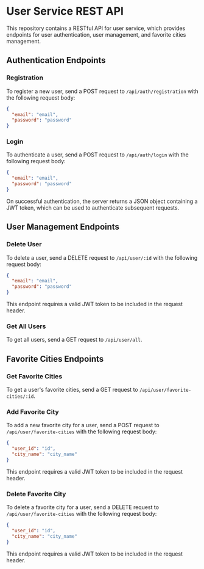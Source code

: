# User Service REST API
This repository contains a RESTful API for user service, which provides endpoints for user authentication, user management, and favorite cities management.

## Authentication Endpoints
### Registration
To register a new user, send a POST request to `/api/auth/registration` with the following request body:
```json
{
  "email": "email",
  "password": "password"
}
```
### Login
To authenticate a user, send a POST request to `/api/auth/login` with the following request body:
```json
{
  "email": "email",
  "password": "password"
}
```
On successful authentication, the server returns a JSON object containing a JWT token, which can be used to authenticate subsequent requests.
## User Management Endpoints
### Delete User
To delete a user, send a DELETE request to `/api/user/:id` with the following request body:
```json
{
  "email": "email",
  "password": "password"
}
```
This endpoint requires a valid JWT token to be included in the request header.
### Get All Users
To get all users, send a GET request to `/api/user/all`.

## Favorite Cities Endpoints
### Get Favorite Cities
To get a user's favorite cities, send a GET request to `/api/user/favorite-cities/:id`.

### Add Favorite City
To add a new favorite city for a user, send a POST request to `/api/user/favorite-cities` with the following request body:
```json
{
  "user_id": "id",
  "city_name": "city_name"
}
```
This endpoint requires a valid JWT token to be included in the request header.
### Delete Favorite City
To delete a favorite city for a user, send a DELETE request to `/api/user/favorite-cities` with the following request body:
```json
{
  "user_id": "id",
  "city_name": "city_name"
}
```
This endpoint requires a valid JWT token to be included in the request header.